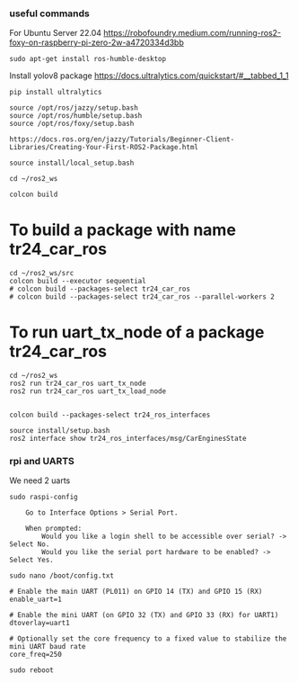 


### useful commands

For Ubuntu Server 22.04
https://robofoundry.medium.com/running-ros2-foxy-on-raspberry-pi-zero-2w-a4720334d3bb

```
sudo apt-get install ros-humble-desktop
```

Install yolov8 package
https://docs.ultralytics.com/quickstart/#__tabbed_1_1
```
pip install ultralytics
```

```
source /opt/ros/jazzy/setup.bash
source /opt/ros/humble/setup.bash
source /opt/ros/foxy/setup.bash

https://docs.ros.org/en/jazzy/Tutorials/Beginner-Client-Libraries/Creating-Your-First-ROS2-Package.html

source install/local_setup.bash

cd ~/ros2_ws

colcon build
```

# To build a package with name tr24_car_ros
```
cd ~/ros2_ws/src
colcon build --executor sequential
# colcon build --packages-select tr24_car_ros
# colcon build --packages-select tr24_car_ros --parallel-workers 2
```

# To run uart_tx_node of a package tr24_car_ros
```
cd ~/ros2_ws
ros2 run tr24_car_ros uart_tx_node
ros2 run tr24_car_ros uart_tx_load_node


colcon build --packages-select tr24_ros_interfaces

source install/setup.bash
ros2 interface show tr24_ros_interfaces/msg/CarEnginesState
```


### rpi and UARTS
We need 2 uarts

```
sudo raspi-config

    Go to Interface Options > Serial Port.

    When prompted:
        Would you like a login shell to be accessible over serial? -> Select No.
        Would you like the serial port hardware to be enabled? -> Select Yes.
```


```
sudo nano /boot/config.txt
```

```
# Enable the main UART (PL011) on GPIO 14 (TX) and GPIO 15 (RX)
enable_uart=1

# Enable the mini UART (on GPIO 32 (TX) and GPIO 33 (RX) for UART1)
dtoverlay=uart1

# Optionally set the core frequency to a fixed value to stabilize the mini UART baud rate
core_freq=250
```

```
sudo reboot
```
